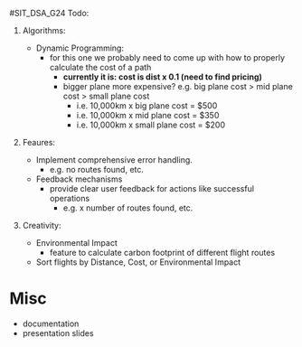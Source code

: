 #SIT_DSA_G24
Todo:

1. Algorithms:
   - Dynamic Programming:
       - for this one we probably need to come up with how to properly calculate the cost of a path
         - **currently it is: cost is dist x 0.1 (need to find pricing)**
         - bigger plane more expensive? e.g. big plane cost > mid plane cost > small plane cost
           - i.e. 10,000km x big plane cost = $500
           - i.e. 10,000km x mid plane cost = $350
           - i.e. 10,000km x small plane cost = $200

2. Feaures:

   - Implement comprehensive error handling.
     - e.g. no routes found, etc.
   - Feedback mechanisms
     - provide clear user feedback for actions like successful operations
       - e.g. x number of routes found, etc.

3. Creativity:
   - Environmental Impact
     - feature to calculate carbon footprint of different flight routes
   - Sort flights by Distance, Cost, or Environmental Impact

# Misc
- documentation
- presentation slides
